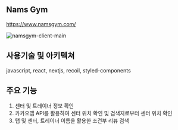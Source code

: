 ## Nams Gym

https://www.namsgym.com/

![namsgym-client-main](https://user-images.githubusercontent.com/65061325/210709048-664a5f86-2b1c-4a10-917b-0a1c2f571b23.gif)

## 사용기술 및 아키텍쳐

javascript, react, nextjs, recoil, styled-components

## 주요 기능

1. 센터 및 트레이너 정보 확인
2. 카카오맵 API를 활용하여 센터 위치 확인 및 검색지로부터 센터 위치 확인
3. 탭 및 센터, 트레이너 이름을 활용한 조건부 리뷰 검색
